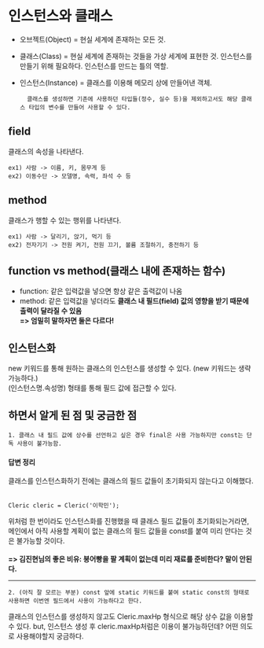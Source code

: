 # 인스턴스와 클래스

- 오브젝트(Object) = 현실 세계에 존재하는 모든 것.
- 클래스(Class) = 현실 세계에 존재하는 것들을 가상 세계에 표현한 것. 인스턴스를 만들기 위해 필요하다. 인스턴스를 만드는 틀의 역할. 
- 인스턴스(Instance) = 클래스를 이용해 메모리 상에 만들어낸 객체.

        클래스를 생성하면 기존에 사용하던 타입들(정수, 실수 등)을 제외하고서도 해당 클래스 타입의 변수를 만들어 사용할 수 있다.

## field
클래스의 속성을 나타낸다.<br>

    ex1) 사람 -> 이름, 키, 몸무게 등
    ex2) 이동수단 -> 모델명, 속력, 좌석 수 등

## method
클래스가 행할 수 있는 행위를 나타낸다.<br>

    ex1) 사람 -> 달리기, 앉기, 먹기 등
    ex2) 전자기기 -> 전원 켜기, 전원 끄기, 볼륨 조절하기, 충전하기 등

## function vs method(클래스 내에 존재하는 함수)
- function: 같은 입력값을 넣으면 항상 같은 출력값이 나옴
- method: 같은 입력값을 넣더라도 <b>클래스 내 필드(field) 값의 영향을 받기 때문에 출력이 달라질 수 있음</b><br>
<b>=> 엄밀히 말하자면 둘은 다르다!</b>

## 인스턴스화
new 키워드를 통해 원하는 클래스의 인스턴스를 생성할 수 있다. (new 키워드는 생략 가능하다.)<br>
(인스턴스명.속성명) 형태를 통해 필드 값에 접근할 수 있다.

## 하면서 알게 된 점 및 궁금한 점


    1. 클래스 내 필드 값에 상수를 선언하고 싶은 경우 final은 사용 가능하지만 const는 단독 사용이 불가능함.


#### 답변 정리

클래스를 인스턴스화하기 전에는 클래스의 필드 값들이 초기화되지 않는다고 이해했다.<br><br>

```
Cleric cleric = Cleric('이학민');
```

위처럼 한 번이라도 인스턴스화를 진행했을 때 클래스 필드 값들이 초기화되는거라면, 메인에서 아직 사용할 계획이 없는 클래스의 필드 값들을 const를 붙여 미리 안다는 것은 불가능할 것이다.<br><br>
<b>=> 김진현님의 좋은 비유: 붕어빵을 팔 계획이 없는데 미리 재료를 준비한다? 말이 안된다.</b><hr>


    2. (아직 잘 모르는 부분) const 앞에 static 키워드를 붙여 static const의 형태로 사용하면 이번엔 필드에서 사용이 가능하다고 한다.
클래스의 인스턴스를 생성하지 않고도 Cleric.maxHp 형식으로 해당 상수 값을 이용할 수 있다. but, 인스턴스 생성 후 cleric.maxHp처럼은 이용이 불가능하던데? 어떤 의도로 사용해야할지 궁금하다.